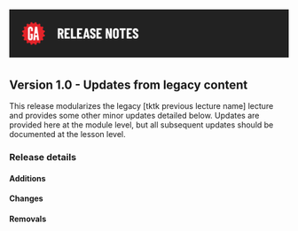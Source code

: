 # ![Release Notes](../assets/release-notes.png)

## Version 1.0 - Updates from legacy content

This release modularizes the legacy [tktk previous lecture name] lecture and provides some other minor updates detailed below. Updates are provided here at the module level, but all subsequent updates should be documented at the lesson level.

### Release details

#### Additions



#### Changes



#### Removals


